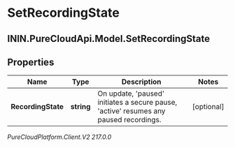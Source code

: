 # SetRecordingState

## ININ.PureCloudApi.Model.SetRecordingState

## Properties

|Name | Type | Description | Notes|
|------------ | ------------- | ------------- | -------------|
| **RecordingState** | **string** | On update, &#39;paused&#39; initiates a secure pause, &#39;active&#39; resumes any paused recordings. | [optional] |



_PureCloudPlatform.Client.V2 217.0.0_
